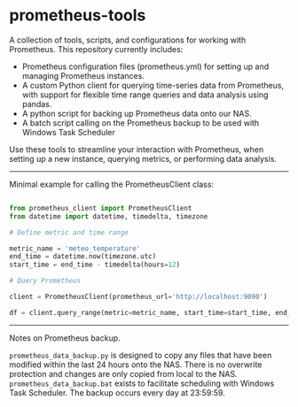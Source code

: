 # prometheus-tools

A collection of tools, scripts, and configurations for working with Prometheus. This repository currently includes:

- Prometheus configuration files (prometheus.yml) for setting up and managing Prometheus instances.
- A custom Python client for querying time-series data from Prometheus, with support for flexible time range queries and data analysis using pandas.
- A python script for backing up Prometheus data onto our NAS.
- A batch script calling on the Prometheus backup to be used with Windows Task Scheduler

Use these tools to streamline your interaction with Prometheus, when setting up a new instance, querying metrics, or performing data analysis.

---

Minimal example for calling the PrometheusClient class:

```python

from prometheus_client import PrometheusClient
from datetime import datetime, timedelta, timezone

# Define metric and time range

metric_name = 'meteo_temperature'
end_time = datetime.now(timezone.utc)
start_time = end_time - timedelta(hours=12)

# Query Prometheus

client = PrometheusClient(prometheus_url='http://localhost:9090')

df = client.query_range(metric=metric_name, start_time=start_time, end_time=end_time, step='5s')
```
---

Notes on Prometheus backup.

```prometheus_data_backup.py``` is designed to copy any files that have been modified within the last 24 hours onto the NAS. There is no overwrite protection and changes are only copied from local to the NAS.
```prometheus_data_backup.bat``` exists to facilitate scheduling with Windows Task Scheduler. The backup occurs every day at 23:59:59.
